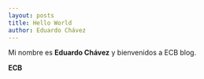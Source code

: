 ```yaml
---
layout: posts
title: Hello World
author: Eduardo Chávez
---
```

Mi nombre es **Eduardo Chávez** y bienvenidos a ECB blog.

__ECB__

